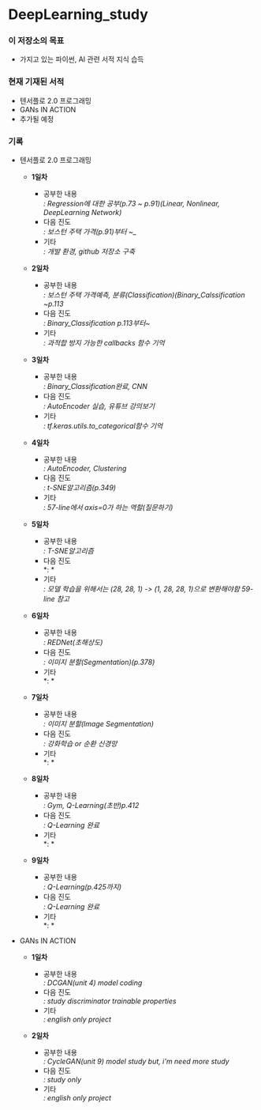 # DeepLearning_study

### 이 저장소의 목표

+ 가지고 있는 파이썬, AI 관련 서적 지식 습득 

### 현재 기재된 서적

+ 텐서플로 2.0 프로그래밍
+ GANs IN ACTION  
+ 추가될 예정

### 기록

+ 텐서플로 2.0 프로그래밍

  - __1일차__
  
    * 공부한 내용  
    *: Regression에 대한 공부(p.73 ~ p.91)(Linear, Nonlinear, DeepLearning Network)*
    * 다음 진도  
    *: 보스턴 주택 가격(p.91)부터 ~_*
    * 기타   
    *: 개발 환경, github 저장소 구축*
  
  - __2일차__
  
    * 공부한 내용  
    *: 보스턴 주택 가격예측, 분류(Classification)(Binary_Calssification ~p.113*
    * 다음 진도  
    *: Binary_Classification p.113부터~*
    * 기타   
    *: 과적합 방지 가능한 callbacks 함수 기억*
  
  - __3일차__
  
    * 공부한 내용  
    *: Binary_Classification완료, CNN*
    * 다음 진도  
    *: AutoEncoder 실습, 유튜브 강의보기*
    * 기타   
    *: tf.keras.utils.to_categorical함수 기억*
      
  - __4일차__
  
    * 공부한 내용  
    *: AutoEncoder, Clustering*
    * 다음 진도  
    *: t-SNE알고리즘(p.349)*
    * 기타   
    *: 57-line에서 axis=0가 하는 역할(질문하기)*
   
  - __5일차__
  
    * 공부한 내용  
    *: T-SNE알고리즘*
    * 다음 진도  
    *: *
    * 기타   
    *: 모델 학습을 위해서는 (28, 28, 1) -> (1, 28, 28, 1)으로 변환해야함 59-line 참고*

  - __6일차__
  
    * 공부한 내용  
    *: REDNet(초해상도)*
    * 다음 진도  
    *: 이미지 분할(Segmentation)(p.378)*
    * 기타   
    *: *

  - __7일차__
  
    * 공부한 내용  
    *: 이미지 분할(Image Segmentation)*
    * 다음 진도  
    *: 강화학습 or 순환 신경망*
    * 기타   
    *: *

  - __8일차__
  
    * 공부한 내용  
    *: Gym, Q-Learning(초반)p.412*
    * 다음 진도  
    *: Q-Learning 완료*
    * 기타   
    *: *

  - __9일차__
  
    * 공부한 내용  
    *: Q-Learning(p.425까지)*
    * 다음 진도  
    *: Q-Learning 완료*
    * 기타   
    *: *
    
+ GANs IN ACTION

  - __1일차__
  
    * 공부한 내용  
    *: DCGAN(unit 4) model coding*
    * 다음 진도  
    *: study discriminator trainable properties*
    * 기타   
    *: english only project*

  - __2일차__
  
    * 공부한 내용  
    *: CycleGAN(unit 9) model study but, i'm need more study*
    * 다음 진도  
    *: study only*
    * 기타   
    *: english only project*
